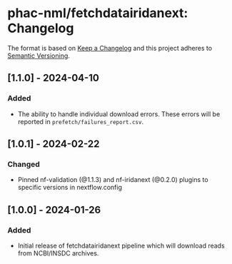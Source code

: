 # phac-nml/fetchdatairidanext: Changelog

The format is based on [Keep a Changelog](https://keepachangelog.com/en/1.0.0/)
and this project adheres to [Semantic Versioning](https://semver.org/spec/v2.0.0.html).

## [1.1.0] - 2024-04-10

### Added

- The ability to handle individual download errors. These errors will be reported in `prefetch/failures_report.csv`.

## [1.0.1] - 2024-02-22

### Changed

- Pinned nf-validation (@1.1.3) and nf-iridanext (@0.2.0) plugins to specific versions in nextflow.config

## [1.0.0] - 2024-01-26

### Added

- Initial release of fetchdatairidanext pipeline which will download reads from NCBI/INSDC archives.
